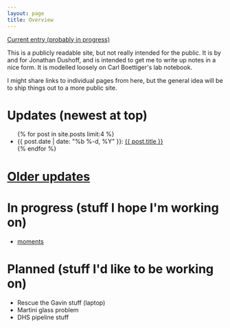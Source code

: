 ```yaml
---
layout: page
title: Overview
---
```


[Current entry (probably in progress)](current.html)

This is a publicly readable site, but not really intended for the public. It is by and for Jonathan Dushoff, and is intended to get me to write up notes in a nice form. It is modelled loosely on Carl Boettiger's lab notebook.

I might share links to individual pages from here, but the general idea will be to ship things out to a more public site.

# Updates (newest at top)
<!-- # [Updates](updates.html) -->

<ul class="post-list">
	{% for post in site.posts limit:4 %}
		<li>
			<span class="post-meta">{{ post.date | date: "%b %-d, %Y" }}: </span>
				<a class="post-mini" href="{{ post.url | prepend: site.baseurl }}">{{ post.title }}</a>
		</li>
	{% endfor %}
</ul>

# [Older updates](updates.html)

# In progress (stuff I hope I'm working on)

* [moments](moments.html)

# Planned (stuff I'd like to be working on)

* Rescue the Gavin stuff (laptop)
* Martini glass problem
* DHS pipeline stuff
